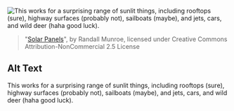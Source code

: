 ![This works for a surprising range of sunlit things, including rooftops (sure), highway surfaces (probably not), sailboats (maybe), and jets, cars, and wild deer (haha good luck).](https://imgs.xkcd.com/comics/solar_panels.png)
> "[Solar Panels](https://xkcd.com/1924/)", by Randall Munroe, licensed under Creative Commons Attribution-NonCommercial 2.5 License

## Alt Text
This works for a surprising range of sunlit things, including rooftops (sure), highway surfaces (probably not), sailboats (maybe), and jets, cars, and wild deer (haha good luck).
